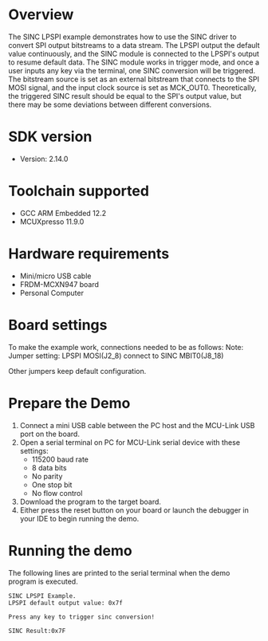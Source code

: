 Overview
========
The SINC LPSPI example demonstrates how to use the SINC driver to convert SPI output bitstreams to a data stream.
The LPSPI output the default value continuously, and the SINC module is connected to the LPSPI's output to resume default data.
The SINC module works in trigger mode, and once a user inputs any key via the terminal, one SINC conversion will be triggered.
The bitstream source is set as an external bitstream that connects to the SPI MOSI signal, and the input clock source is set as MCK_OUT0.
Theoretically, the triggered SINC result should be equal to the SPI's output value, but there may be some deviations between different conversions.

SDK version
===========
- Version: 2.14.0

Toolchain supported
===================
- GCC ARM Embedded  12.2
- MCUXpresso  11.9.0

Hardware requirements
=====================
- Mini/micro USB cable
- FRDM-MCXN947 board
- Personal Computer

Board settings
==============
To make the example work, connections needed to be as follows:
Note: 
Jumper setting:
LPSPI MOSI(J2_8) connect to SINC MBIT0(J8_18)

Other jumpers keep default configuration.

Prepare the Demo
================
1. Connect a mini USB cable between the PC host and the MCU-Link USB port on the board.
2. Open a serial terminal on PC for MCU-Link serial device with these settings:
    - 115200 baud rate
    - 8 data bits
    - No parity
    - One stop bit
    - No flow control
3. Download the program to the target board.
4. Either press the reset button on your board or launch the debugger in your IDE to begin running
   the demo.

Running the demo
================
The following lines are printed to the serial terminal when the demo program is executed.
~~~~~~~~~~~~~~~~~~~~~~~~~~~~~~~~~~~~~~~~~~~~~~~~~~~~~~~~~~~~
SINC LPSPI Example.
LPSPI default output value: 0x7f

Press any key to trigger sinc conversion!

SINC Result:0x7F


~~~~~~~~~~~~~~~~~~~~~~~~~~~~~~~~~~~~~~~~~~~~~~~~~~~~~~~~~~~~

